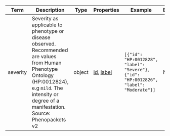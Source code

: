 |Term | Description | Type | Properties | Example | Enum|
| ---| ---| ---| ---| ---| --- |
| severity | Severity as applicable to phenotype or disease observed. Recommended are values from Human Phenotype Ontology (HP:0012824), e.g `mild`. The intensity or degree of a manifestation. Source: Phenopackets v2 | object | [id](./id.md), [label](./label.md) | `[{"id": "HP:0012828", "label": "Severe"}, {"id": "HP:0012826", "label": "Moderate"}]` | NA|
